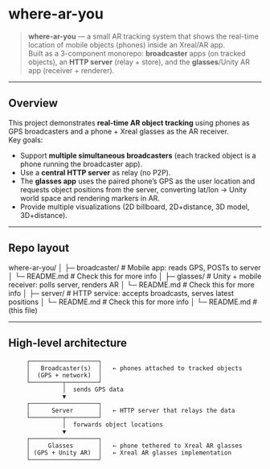 # where-ar-you

> **where-ar-you** — a small AR tracking system that shows the real-time location of mobile objects (phones) inside an Xreal/AR app.  
> Built as a 3-component monorepo: **broadcaster** apps (on tracked objects), an **HTTP server** (relay + store), and the **glasses**/Unity AR app (receiver + renderer).

---

## Overview

This project demonstrates **real-time AR object tracking** using phones as GPS broadcasters and a phone + Xreal glasses as the AR receiver.  
Key goals:

- Support **multiple simultaneous broadcasters** (each tracked object is a phone running the broadcaster app).
- Use a **central HTTP server** as relay (no P2P).
- The **glasses app** uses the paired phone’s GPS as the user location and requests object positions from the server, converting lat/lon → Unity world space and rendering markers in AR.
- Provide multiple visualizations (2D billboard, 2D+distance, 3D model, 3D+distance).

---

## Repo layout

where-ar-you/
│
├─ broadcaster/     # Mobile app: reads GPS, POSTs to server
│   └─ README.md    # Check this for more info
│
├─ glasses/         # Unity + mobile receiver: polls server, renders AR
│   └─ README.md    # Check this for more info
│
├─ server/          # HTTP service: accepts broadcasts, serves latest positions
│   └─ README.md    # Check this for more info
│
└─ README.md        # (this file)

---

## High-level architecture

         ┌───────────────────┐
         │   Broadcaster(s)  │   ← phones attached to tracked objects
         │  (GPS + network)  │
         └─────────┬─────────┘
                   │  sends GPS data
                   ▼
         ┌───────────────────┐
         │      Server       │   ← HTTP server that relays the data
         └─────────┬─────────┘
                   │  forwards object locations
                   ▼
         ┌───────────────────┐
         │     Glasses       │   ← phone tethered to Xreal AR glasses
         │ (GPS + Unity AR)  │   ← Xreal AR glasses implementation
         └───────────────────┘




